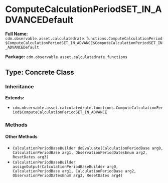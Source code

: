 # ComputeCalculationPeriodSET_IN_ADVANCEDefault

**Full Name:** `cdm.observable.asset.calculatedrate.functions.ComputeCalculationPeriod$ComputeCalculationPeriodSET_IN_ADVANCE$ComputeCalculationPeriodSET_IN_ADVANCEDefault`

**Package:** `cdm.observable.asset.calculatedrate.functions`

## Type: Concrete Class

### Inheritance

**Extends:**
- `cdm.observable.asset.calculatedrate.functions.ComputeCalculationPeriod$ComputeCalculationPeriodSET_IN_ADVANCE`

### Methods

#### Other Methods

- `CalculationPeriodBaseBuilder doEvaluate(CalculationPeriodBase arg0, CalculationPeriodBase arg1, ObservationPeriodDatesEnum arg2, ResetDates arg3)`
- `CalculationPeriodBaseBuilder assignOutput(CalculationPeriodBaseBuilder arg0, CalculationPeriodBase arg1, CalculationPeriodBase arg2, ObservationPeriodDatesEnum arg3, ResetDates arg4)`

